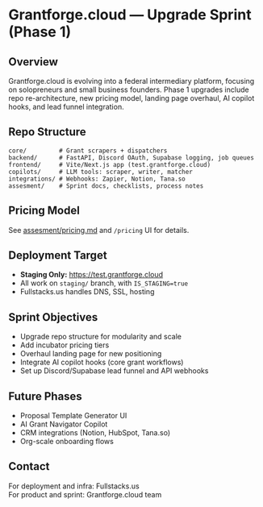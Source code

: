 # Grantforge.cloud — Upgrade Sprint (Phase 1)

## Overview
Grantforge.cloud is evolving into a federal intermediary platform, focusing on solopreneurs and small business founders. Phase 1 upgrades include repo re-architecture, new pricing model, landing page overhaul, AI copilot hooks, and lead funnel integration.

## Repo Structure
```
core/         # Grant scrapers + dispatchers
backend/      # FastAPI, Discord OAuth, Supabase logging, job queues
frontend/     # Vite/Next.js app (test.grantforge.cloud)
copilots/     # LLM tools: scraper, writer, matcher
integrations/ # Webhooks: Zapier, Notion, Tana.so
assesment/    # Sprint docs, checklists, process notes
```

## Pricing Model
See [assesment/pricing.md](assesment/pricing.md) and `/pricing` UI for details.

## Deployment Target
- **Staging Only:** https://test.grantforge.cloud
- All work on `staging/` branch, with `IS_STAGING=true`
- Fullstacks.us handles DNS, SSL, hosting

## Sprint Objectives
- Upgrade repo structure for modularity and scale
- Add incubator pricing tiers
- Overhaul landing page for new positioning
- Integrate AI copilot hooks (core grant workflows)
- Set up Discord/Supabase lead funnel and API webhooks

## Future Phases
- Proposal Template Generator UI
- AI Grant Navigator Copilot
- CRM integrations (Notion, HubSpot, Tana.so)
- Org-scale onboarding flows

## Contact
For deployment and infra: Fullstacks.us  
For product and sprint: Grantforge.cloud team
